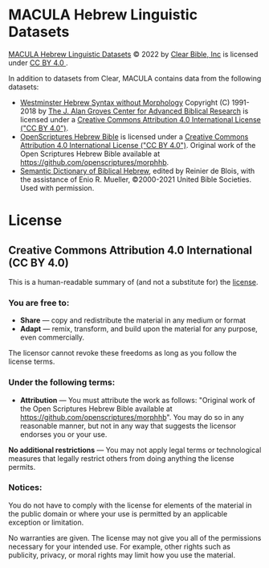 # MACULA Hebrew Linguistic Datasets

[MACULA Hebrew Linguistic Datasets](http://github.com/Clear-Bible/macula-hebrew/) © 2022 by [Clear Bible, Inc](http://www.clear.bible) is licensed under [CC BY 4.0 ](http://creativecommons.org/licenses/by/4.0/).

In addition to datasets from Clear, MACULA contains data from the following datasets:

- [Westminster Hebrew Syntax without Morphology](https://github.com/Clear-Bible/macula-hebrew/tree/main/sources/GrovesCenter) Copyright (C) 1991-2018 by [The J. Alan Groves Center for Advanced Biblical Research](https://www.grovescenter.org/) is licensed under a [Creative Commons Attribution 4.0 International License ("CC BY 4.0")](https://creativecommons.org/licenses/by/4.0/).
- [OpenScriptures Hebrew Bible](https://hb.openscriptures.org) is licensed under a [Creative Commons Attribution 4.0 International License ("CC BY 4.0")](https://creativecommons.org/licenses/by/4.0/). Original work of the Open Scriptures Hebrew Bible available at https://github.com/openscriptures/morphhb.
- [Semantic Dictionary of Biblical Hebrew](https://semanticdictionary.org/), edited by Reinier de Blois, with the assistance of Enio R. Mueller, ©2000-2021 United Bible Societies. Used with permission.

# License

## Creative Commons Attribution 4.0 International (CC BY 4.0)

This is a human-readable summary of (and not a substitute for) the [license](http://creativecommons.org/licenses/by/4.0/).

### You are free to:

 * **Share** — copy and redistribute the material in any medium or format
 * **Adapt** — remix, transform, and build upon the material
for any purpose, even commercially.

The licensor cannot revoke these freedoms as long as you follow the license terms.

### Under the following terms:

 * **Attribution** — You must attribute the work as follows: "Original work of the Open Scriptures Hebrew Bible available at https://github.com/openscriptures/morphhb". You may do so in any reasonable manner, but not in any way that suggests the licensor endorses you or your use.

**No additional restrictions** — You may not apply legal terms or technological measures that legally restrict others from doing anything the license permits.

### Notices:

You do not have to comply with the license for elements of the material in the public domain or where your use is permitted by an applicable exception or limitation.

No warranties are given. The license may not give you all of the permissions necessary for your intended use. For example, other rights such as publicity, privacy, or moral rights may limit how you use the material.
